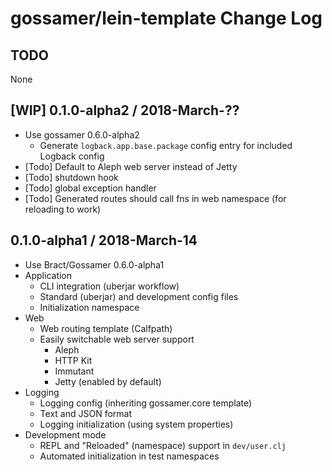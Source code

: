 # gossamer/lein-template Change Log

## TODO

None


## [WIP] 0.1.0-alpha2 / 2018-March-??

- Use gossamer 0.6.0-alpha2
  - Generate `logback.app.base.package` config entry for included Logback config
- [Todo] Default to Aleph web server instead of Jetty
- [Todo] shutdown hook
- [Todo] global exception handler
- [Todo] Generated routes should call fns in web namespace (for reloading to work)


## 0.1.0-alpha1 / 2018-March-14

- Use Bract/Gossamer 0.6.0-alpha1
- Application
  - CLI integration (uberjar workflow)
  - Standard (uberjar) and development config files
  - Initialization namespace
- Web
  - Web routing template (Calfpath)
  - Easily switchable web server support
    - Aleph
    - HTTP Kit
    - Immutant
    - Jetty (enabled by default)
- Logging
  - Logging config (inheriting gossamer.core template)
  - Text and JSON format
  - Logging initialization (using system properties)
- Development mode
  - REPL and "Reloaded" (namespace) support in `dev/user.clj`
  - Automated initialization in test namespaces
